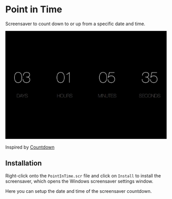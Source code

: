 # Point in Time

Screensaver to count down to or up from a specific date and time.

![Screensaver](screensaver.gif)

Inspired by [Countdown](https://github.com/soffes/Countdown)

## Installation
Right-click onto the `PointInTime.scr` file and click on `Install` to install
the screensaver, which opens the Windows screensaver settings window.

Here you can setup the date and time of the screensaver countdown.
